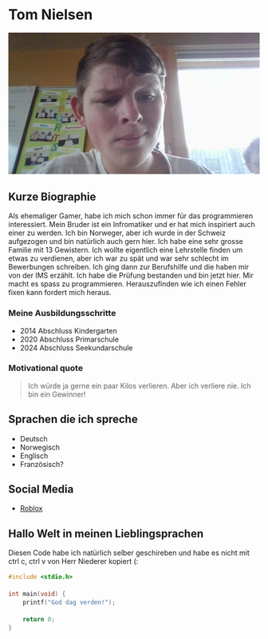 # Tom Nielsen

![Tom Nielsen](../img/nito.jpg)

## Kurze Biographie

Als ehemaliger Gamer, habe ich mich schon immer für das programmieren interessiert. 
Mein Bruder ist ein Infromatiker und er hat mich inspiriert auch einer zu werden.
Ich bin Norweger, aber ich wurde in der Schweiz aufgezogen und bin natürlich auch gern hier.
Ich habe eine sehr grosse Familie mit 13 Gewistern.
Ich wollte eigentlich eine Lehrstelle finden um etwas zu verdienen, aber ich war zu spät und war sehr schlecht im Bewerbungen schreiben. 
Ich ging dann zur Berufshilfe und die haben mir von der IMS erzählt. 
Ich habe die Prüfung bestanden und bin jetzt hier.
Mir macht es spass zu programmieren.
Herauszufinden wie ich einen Fehler fixen kann fordert mich heraus.

### Meine Ausbildungsschritte

- 2014 Abschluss Kindergarten
- 2020 Abschluss Primarschule
- 2024 Abschluss Seekundarschule

### Motivational quote

>Ich würde ja gerne ein paar Kilos verlieren.
Aber ich verliere nie. 
Ich bin ein Gewinner!

## Sprachen die ich spreche

- Deutsch
- Norwegisch
- Englisch
- Französisch?

## Social Media

- [Roblox](https://www.roblox.com/users/282713886/profile)

## Hallo Welt in meinen Lieblingsprachen
Diesen Code habe ich natürlich selber geschireben und habe es nicht mit ctrl c, ctrl v von Herr Niederer kopiert (:

```c
#include <stdio.h>

int main(void) {
    printf("God dag verden!");

    return 0;
}
```